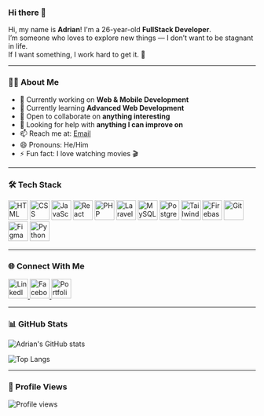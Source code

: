 ### Hi there 👋

Hi, my name is **Adrian**! I'm a 26-year-old **FullStack Developer**.  
I’m someone who loves to explore new things — I don’t want to be stagnant in life.  
If I want something, I work hard to get it. 🚀

---

### 👨‍💻 About Me
- 🔭 Currently working on **Web & Mobile Development**
- 🌱 Currently learning **Advanced Web Development**
- 👯 Open to collaborate on **anything interesting**
- 🤔 Looking for help with **anything I can improve on**
- 📫 Reach me at: [Email](mailto:acinchez@yahoo.com)
- 😄 Pronouns: He/Him
- ⚡ Fun fact: I love watching movies 🎬

---

### 🛠️ Tech Stack
<p align="left">
  <img src="https://cdn.jsdelivr.net/gh/devicons/devicon/icons/html5/html5-original.svg" height="40" alt="HTML" />
  <img src="https://cdn.jsdelivr.net/gh/devicons/devicon/icons/css3/css3-original.svg" height="40" alt="CSS" />
  <img src="https://cdn.jsdelivr.net/gh/devicons/devicon/icons/javascript/javascript-original.svg" height="40" alt="JavaScript" />
  <img src="https://cdn.jsdelivr.net/gh/devicons/devicon/icons/react/react-original.svg" height="40" alt="React" />
  <img src="https://cdn.jsdelivr.net/gh/devicons/devicon/icons/php/php-original.svg" height="40" alt="PHP" />
  <img src="https://cdn.jsdelivr.net/gh/devicons/devicon/icons/laravel/laravel-plain.svg" height="40" alt="Laravel" />
  <img src="https://cdn.jsdelivr.net/gh/devicons/devicon/icons/mysql/mysql-original.svg" height="40" alt="MySQL" />
  <img src="https://cdn.jsdelivr.net/gh/devicons/devicon/icons/postgresql/postgresql-original.svg" height="40" alt="PostgreSQL" />
  <img src="https://cdn.jsdelivr.net/gh/devicons/devicon/icons/tailwindcss/tailwindcss-original.svg" height="40" alt="TailwindCSS" />
  <img src="https://cdn.jsdelivr.net/gh/devicons/devicon/icons/firebase/firebase-plain.svg" height="40" alt="Firebase" />
  <img src="https://cdn.jsdelivr.net/gh/devicons/devicon/icons/git/git-original.svg" height="40" alt="Git" />
  <img src="https://cdn.jsdelivr.net/gh/devicons/devicon/icons/figma/figma-original.svg" height="40" alt="Figma" />
  <img src="https://cdn.jsdelivr.net/gh/devicons/devicon/icons/python/python-original.svg" height="40" alt="Python" />
</p>

---

### 🌐 Connect With Me
<p align="left">
  <a href="https://linkedin.com/in/YOUR_LINKEDIN" target="_blank">
    <img src="https://cdn.jsdelivr.net/gh/devicons/devicon/icons/linkedin/linkedin-original.svg" height="40" alt="LinkedIn" />
  </a>
  <a href="https://facebook.com/YOUR_FACEBOOK" target="_blank">
    <img src="https://cdn.jsdelivr.net/gh/devicons/devicon/icons/facebook/facebook-original.svg" height="40" alt="Facebook" />
  </a>
  <a href="https://YOUR_PORTFOLIO_LINK" target="_blank">
    <img src="https://img.icons8.com/ios-filled/50/000000/domain.png" height="40" alt="Portfolio" />
  </a>
</p>

---

### 📊 GitHub Stats
![Adrian's GitHub stats](https://github-readme-stats.vercel.app/api?username=adriancinchez&show_icons=true&theme=tokyonight)

![Top Langs](https://github-readme-stats.vercel.app/api/top-langs/?username=adriancinchez&layout=compact&theme=tokyonight)

---

### 👀 Profile Views
![Profile views](https://komarev.com/ghpvc/?username=adriancinchez&label=Profile%20views&color=0e75b6&style=flat)
